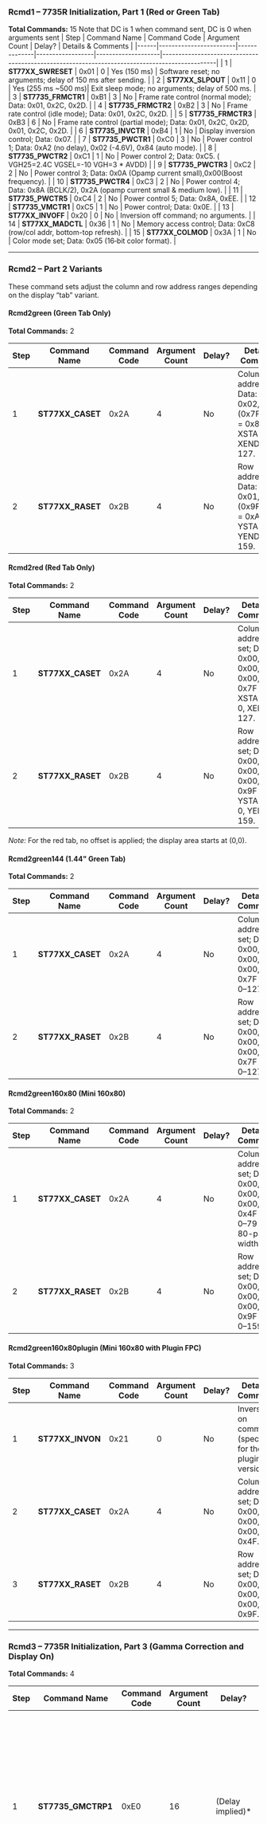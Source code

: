 
### Rcmd1 – 7735R Initialization, Part 1 (Red or Green Tab)

**Total Commands:** 15
Note that DC is 1 when command sent, DC is 0 when arguments sent
| Step | Command Name           | Command Code | Argument Count   | Delay?             | Details & Comments                                                                             |
|------|------------------------|--------------|------------------|--------------------|-----------------------------------------------------------------------------------------------|
| 1    | **ST77XX_SWRESET**     | 0x01         | 0                | Yes (150 ms)       | Software reset; no arguments; delay of 150 ms after sending.                                  |
| 2    | **ST77XX_SLPOUT**      | 0x11         | 0                | Yes (255 ms ~500 ms)| Exit sleep mode; no arguments; delay of 500 ms.                                               |
| 3    | **ST7735_FRMCTR1**     | 0xB1         | 3                | No                 | Frame rate control (normal mode); Data: 0x01, 0x2C, 0x2D.                                    |
| 4    | **ST7735_FRMCTR2**     | 0xB2         | 3                | No                 | Frame rate control (idle mode); Data: 0x01, 0x2C, 0x2D.                                      |
| 5    | **ST7735_FRMCTR3**     | 0xB3         | 6                | No                 | Frame rate control (partial mode); Data: 0x01, 0x2C, 0x2D, 0x01, 0x2C, 0x2D.                   |
| 6    | **ST7735_INVCTR**      | 0xB4         | 1                | No                 | Display inversion control; Data: 0x07.                                                        |
| 7    | **ST7735_PWCTR1**      | 0xC0         | 3                | No                 | Power control 1; Data: 0xA2 (no delay), 0x02 (-4.6V), 0x84 (auto mode).                                                       |
| 8    | **ST7735_PWCTR2**      | 0xC1         | 1                | No                 | Power control 2; Data: 0xC5.                ( VGH25=2.4C VGSEL=-10 VGH=3 * AVDD)                                                    |
| 9    | **ST7735_PWCTR3**      | 0xC2         | 2                | No                 | Power control 3; Data: 0x0A (Opamp current small),0x00(Boost frequency).                                                             |
| 10   | **ST7735_PWCTR4**      | 0xC3         | 2                | No                 | Power control 4; Data: 0x8A (BCLK/2), 0x2A (opamp current small & medium low).                                                             |
| 11   | **ST7735_PWCTR5**      | 0xC4         | 2                | No                 | Power control 5; Data: 0x8A, 0xEE.                                                             |
| 12   | **ST7735_VMCTR1**      | 0xC5         | 1                | No                 | Power control; Data: 0x0E.                                                                      |
| 13   | **ST77XX_INVOFF**      | 0x20         | 0                | No                 | Inversion off command; no arguments.                                                          |
| 14   | **ST77XX_MADCTL**      | 0x36         | 1                | No                 | Memory access control; Data: 0xC8 (row/col addr, bottom-top refresh).       |
| 15   | **ST77XX_COLMOD**      | 0x3A         | 1                | No                 | Color mode set; Data: 0x05 (16‑bit color format).                                               |

---

### Rcmd2 – Part 2 Variants

These command sets adjust the column and row address ranges depending on the display “tab” variant.

#### Rcmd2green (Green Tab Only)

**Total Commands:** 2

| Step | Command Name      | Command Code | Argument Count | Delay? | Details & Comments                                                                              |
|------|-------------------|--------------|----------------|--------|-------------------------------------------------------------------------------------------------|
| 1    | **ST77XX_CASET**  | 0x2A         | 4              | No     | Column address set; Data: 0x00, 0x02, 0x00, (0x7F+0x02 = 0x81) → XSTART = 0, XEND = 127.         |
| 2    | **ST77XX_RASET**  | 0x2B         | 4              | No     | Row address set; Data: 0x00, 0x01, 0x00, (0x9F+0x01 = 0xA0) → YSTART = 0, YEND = 159.            |

#### Rcmd2red (Red Tab Only)

**Total Commands:** 2

| Step | Command Name      | Command Code | Argument Count | Delay? | Details & Comments                                                         |
|------|-------------------|--------------|----------------|--------|-----------------------------------------------------------------------------|
| 1    | **ST77XX_CASET**  | 0x2A         | 4              | No     | Column address set; Data: 0x00, 0x00, 0x00, 0x7F → XSTART = 0, XEND = 127. |
| 2    | **ST77XX_RASET**  | 0x2B         | 4              | No     | Row address set; Data: 0x00, 0x00, 0x00, 0x9F → YSTART = 0, YEND = 159.    |

*Note:* For the red tab, no offset is applied; the display area starts at (0,0).

#### Rcmd2green144 (1.44" Green Tab)

**Total Commands:** 2

| Step | Command Name      | Command Code | Argument Count | Delay? | Details & Comments                                              |
|------|-------------------|--------------|----------------|--------|------------------------------------------------------------------|
| 1    | **ST77XX_CASET**  | 0x2A         | 4              | No     | Column address set; Data: 0x00, 0x00, 0x00, 0x7F (X: 0–127).     |
| 2    | **ST77XX_RASET**  | 0x2B         | 4              | No     | Row address set; Data: 0x00, 0x00, 0x00, 0x7F (Y: 0–127).         |

#### Rcmd2green160x80 (Mini 160x80)

**Total Commands:** 2

| Step | Command Name      | Command Code | Argument Count | Delay? | Details & Comments                                                                     |
|------|-------------------|--------------|----------------|--------|-----------------------------------------------------------------------------------------|
| 1    | **ST77XX_CASET**  | 0x2A         | 4              | No     | Column address set; Data: 0x00, 0x00, 0x00, 0x4F → X: 0–79 (for 80-pixel width).         |
| 2    | **ST77XX_RASET**  | 0x2B         | 4              | No     | Row address set; Data: 0x00, 0x00, 0x00, 0x9F → Y: 0–159.                                |

#### Rcmd2green160x80plugin (Mini 160x80 with Plugin FPC)

**Total Commands:** 3

| Step | Command Name      | Command Code     | Argument Count | Delay? | Details & Comments                                                                       |
|------|-------------------|------------------|----------------|--------|-------------------------------------------------------------------------------------------|
| 1    | **ST77XX_INVON**  | 0x21             | 0           | No     | Inversion on command (specific for the plugin version).                                  |
| 2    | **ST77XX_CASET**  | 0x2A             | 4              | No     | Column address set; Data: 0x00, 0x00, 0x00, 0x4F.                                         |
| 3    | **ST77XX_RASET**  | 0x2B             | 4              | No     | Row address set; Data: 0x00, 0x00, 0x00, 0x9F.                                             |

---

### Rcmd3 – 7735R Initialization, Part 3 (Gamma Correction and Display On)

**Total Commands:** 4

| Step | Command Name           | Command Code | Argument Count | Delay?           | Details & Comments                                                                               |
|------|------------------------|--------------|----------------|------------------|--------------------------------------------------------------------------------------------------|
| 1    | **ST7735_GMCTRP1**     | 0xE0         | 16             | (Delay implied)* | Positive Gamma Correction. Data: 0x02, 0x1C, 0x07, 0x12, 0x37, 0x32, 0x29, 0x2D, 0x29, 0x25, 0x2B, 0x39, 0x00, 0x01, 0x03, 0x10. |
| 2    | **ST7735_GMCTRN1**     | 0xE1         | 16             | (Delay implied)* | Negative Gamma Correction. Data: 0x03, 0x1D, 0x07, 0x06, 0x2E, 0x2C, 0x29, 0x2D, 0x2E, 0x2E, 0x37, 0x3F, 0x00, 0x00, 0x02, 0x10. |
| 3    | **ST77XX_NORON**       | 0x13         | 0              | Yes (10 ms)      | Normal display on; no data; delay of 10 ms to ensure proper processing.                        |
| 4    | **ST77XX_DISPON**      | 0x29         | 0              | Yes (100 ms)     | Display on; no data; a final delay of 100 ms to allow the display circuitry to stabilize.       |

---

 **For Each Command:**
   - **Set DC Low:** This indicates that the upcoming byte is a command.
   - **Send Command Code:** Transmit the command code.
   - **Set DC High:** Switch to data mode.
   - **Send Data Bytes:** If the command requires parameters (the argument count > 0), send them in order.
   - **Implement Delay (if required):**  
     If the command’s argument count includes the ST_CMD_DELAY flag in the original code, then the byte following the parameters is not data but a delay value (in ms). Wait for that duration before continuing.
     
---